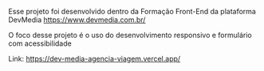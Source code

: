 Esse projeto foi desenvolvido dentro da Formação Front-End da plataforma DevMedia 
https://www.devmedia.com.br/

O foco desse projeto é o uso do desenvolvimento responsivo e formulário com acessibilidade

Link: https://dev-media-agencia-viagem.vercel.app/
